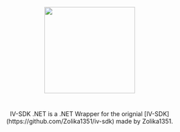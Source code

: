 <p align="center">
  <img width="210" height="200" src="https://user-images.githubusercontent.com/39125931/197342023-e20e0ed9-6082-4635-8b8b-57581fba79ee.png">
</p>

#
<p align="center">
  IV-SDK .NET is a .NET Wrapper for the orignial [IV-SDK](https://github.com/Zolika1351/iv-sdk) made by Zolika1351.
</p>
